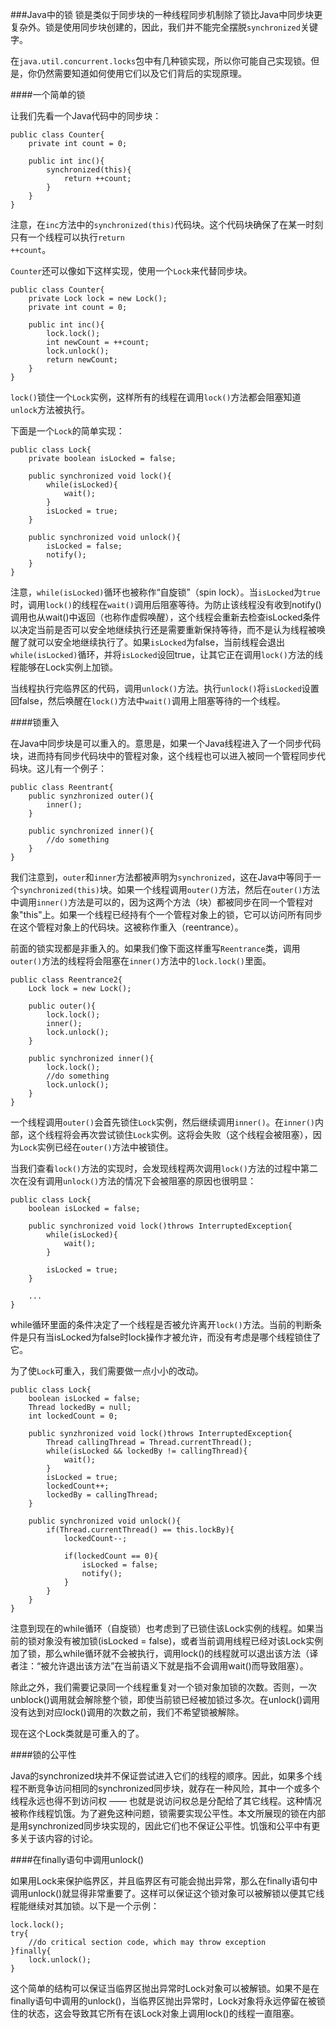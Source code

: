 ###Java中的锁
锁是类似于同步块的一种线程同步机制除了锁比Java中同步块更复杂外。锁是使用同步块创建的，因此，我们并不能完全摆脱<code>synchronized</code>关键字。

在<code>java.util.concurrent.locks</code>包中有几种锁实现，所以你可能自己实现锁。但是，你仍然需要知道如何使用它们以及它们背后的实现原理。

####一个简单的锁

让我们先看一个Java代码中的同步块：

    public class Counter{
	    private int count = 0;

		public int inc(){
			synchronized(this){
				return ++count;
			}
		}
    }
注意，在<code>inc</code>方法中的<code>synchronized(this)</code>代码块。这个代码块确保了在某一时刻只有一个线程可以执行<code>return ++count</code>。

<code>Counter</code>还可以像如下这样实现，使用一个<code>Lock</code>来代替同步块。

    public class Counter{
	    private Lock lock = new Lock();
	    private int count = 0;

		public int inc(){
			lock.lock();
			int newCount = ++count;
			lock.unlock();
			return newCount;
		}
    }

<code>lock()</code>锁住一个<code>Lock</code>实例，这样所有的线程在调用<code>lock()</code>方法都会阻塞知道<code>unlock</code>方法被执行。

下面是一个<code>Lock</code>的简单实现：

    public class Lock{
	    private boolean isLocked = false;

		public synchronized void lock(){
			while(isLocked){
				wait();
			}
			isLocked = true;
		}

		public synchronized void unlock(){	
			isLocked = false;
			notify();
		}
    }

注意，<code>while(isLocked)</code>循环也被称作“自旋锁”（spin lock）。当<code>isLocked</code>为<code>true</code>时，调用<code>lock()</code>的线程在<code>wait()</code>调用后阻塞等待。为防止该线程没有收到notify()调用也从wait()中返回（也称作虚假唤醒），这个线程会重新去检查isLocked条件以决定当前是否可以安全地继续执行还是需要重新保持等待，而不是认为线程被唤醒了就可以安全地继续执行了。如果<code>isLocked</code>为false，当前线程会退出<code>while(isLocked)</code>循环，并将<code>isLocked</code>设回true，让其它正在调用<code>lock()</code>方法的线程能够在Lock实例上加锁。

当线程执行完临界区的代码，调用<code>unlock()</code>方法。执行<code>unlock()</code>将<code>isLocked</code>设置回false，然后唤醒在<code>lock()</code>方法中<code>wait()</code>调用上阻塞等待的一个线程。

####锁重入

在Java中同步块是可以重入的。意思是，如果一个Java线程进入了一个同步代码块，进而持有同步代码块中的管程对象，这个线程也可以进入被同一个管程同步代码块。这儿有一个例子：

    public class Reentrant{
	    public synzhronized outer(){
		    inner();
	    }

		public synchronized inner(){
			//do something
		}
    }
    
我们注意到，<code>outer</code>和<code>inner</code>方法都被声明为<code>synchronized</code>，这在Java中等同于一个<code>synchronized(this)</code>块。如果一个线程调用<code>outer()</code>方法，然后在<code>outer()</code>方法中调用<code>inner()</code>方法是可以的，因为这两个方法（块）都被同步在同一个管程对象"this"上。如果一个线程已经持有个一个管程对象上的锁，它可以访问所有同步在这个管程对象上的代码块。这被称作重入（reentrance）。

前面的锁实现都是非重入的。如果我们像下面这样重写<code>Reentrance</code>类，调用<code>outer()</code>方法的线程将会阻塞在<code>inner()</code>方法中的<code>lock.lock()</code>里面。

    public class Reentrance2{
	    Lock lock = new Lock();

		public outer(){	
			lock.lock();
			inner();
			lock.unlock();
		}

		public synchronized inner(){
			lock.lock();
			//do something
			lock.unlock();
		}
    }

一个线程调用<code>outer()</code>会首先锁住<code>Lock</code>实例，然后继续调用<code>inner()</code>。在<code>inner()</code>内部，这个线程将会再次尝试锁住<code>Lock</code>实例。这将会失败（这个线程会被阻塞），因为<code>Lock</code>实例已经在<code>outer()</code>方法中被锁住。

当我们查看<code>lock()</code>方法的实现时，会发现线程两次调用<code>lock()</code>方法的过程中第二次在没有调用<code>unlock()</code>方法的情况下会被阻塞的原因也很明显：

    public class Lock{
	    boolean isLocked = false;
	
		public synchronized void lock()throws InterruptedException{
			while(isLocked){
				wait();
			}

			isLocked = true;
		}

		...
    }

while循环里面的条件决定了一个线程是否被允许离开<code>lock()</code>方法。当前的判断条件是只有当isLocked为false时lock操作才被允许，而没有考虑是哪个线程锁住了它。

为了使<code>Lock</code>可重入，我们需要做一点小小的改动。

    public class Lock{
	    boolean isLocked = false;
	    Thread lockedBy = null;
	    int lockedCount = 0;

		public synzhronized void lock()throws InterruptedException{
			Thread callingThread = Thread.currentThread();
			while(isLocked && lockedBy != callingThread){
				wait();
			}
			isLocked = true;
			lockedCount++;
			lockedBy = callingThread;
		}

		public synchronized void unlock(){
			if(Thread.currentThread() == this.lockBy){
				lockedCount--;

				if(lockedCount == 0){
					isLocked = false;
					notify();
				}
			}
		}
    }

注意到现在的while循环（自旋锁）也考虑到了已锁住该Lock实例的线程。如果当前的锁对象没有被加锁(isLocked = false)，或者当前调用线程已经对该Lock实例加了锁，那么while循环就不会被执行，调用lock()的线程就可以退出该方法（译者注：“被允许退出该方法”在当前语义下就是指不会调用wait()而导致阻塞）。

除此之外，我们需要记录同一个线程重复对一个锁对象加锁的次数。否则，一次unblock()调用就会解除整个锁，即使当前锁已经被加锁过多次。在unlock()调用没有达到对应lock()调用的次数之前，我们不希望锁被解除。

现在这个Lock类就是可重入的了。

####锁的公平性

Java的synchronized块并不保证尝试进入它们的线程的顺序。因此，如果多个线程不断竞争访问相同的synchronized同步块，就存在一种风险，其中一个或多个线程永远也得不到访问权 —— 也就是说访问权总是分配给了其它线程。这种情况被称作线程饥饿。为了避免这种问题，锁需要实现公平性。本文所展现的锁在内部是用synchronized同步块实现的，因此它们也不保证公平性。饥饿和公平中有更多关于该内容的讨论。

####在finally语句中调用unlock()

如果用Lock来保护临界区，并且临界区有可能会抛出异常，那么在finally语句中调用unlock()就显得非常重要了。这样可以保证这个锁对象可以被解锁以便其它线程能继续对其加锁。以下是一个示例：

    lock.lock();
	try{
		//do critical section code, which may throw exception
	}finally{
		lock.unlock();
	}

这个简单的结构可以保证当临界区抛出异常时Lock对象可以被解锁。如果不是在finally语句中调用的unlock()，当临界区抛出异常时，Lock对象将永远停留在被锁住的状态，这会导致其它所有在该Lock对象上调用lock()的线程一直阻塞。



